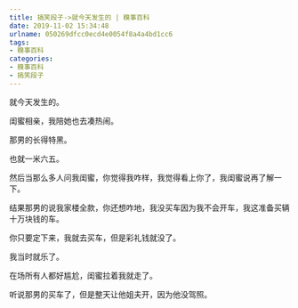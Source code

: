 ```yaml
---
title: 搞笑段子->就今天发生的 | 糗事百科
date: 2019-11-02 15:34:48
urlname: 050269dfcc0ecd4e0054f8a4a4bd1cc6
tags: 
- 糗事百科
categories:
- 糗事百科
- 搞笑段子
---
```

就今天发生的。

闺蜜相亲，我陪她也去凑热闹。

那男的长得特黑。

也就一米六五。

然后当那么多人问我闺蜜，你觉得我咋样，我觉得看上你了，我闺蜜说再了解一下。

结果那男的说我家楼全款，你还想咋地，我没买车因为我不会开车，我这准备买辆十万块钱的车。

你只要定下来，我就去买车，但是彩礼钱就没了。

我当时就乐了。

在场所有人都好尴尬，闺蜜拉着我就走了。

听说那男的买车了，但是整天让他姐夫开，因为他没驾照。


